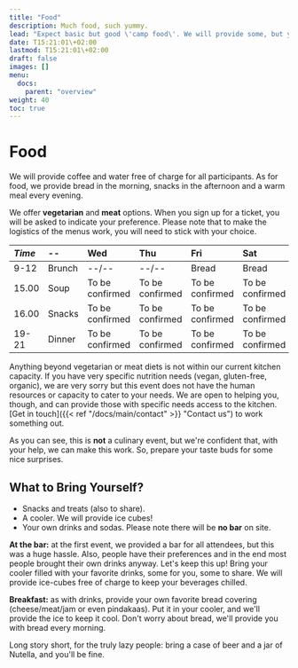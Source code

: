 ```yaml
---
title: "Food"
description: Much food, such yummy.
lead: "Expect basic but good \'camp food\'. We will provide some, but you will have to bring some as well. Check out the timetable below to plan for what additional food to bring."
date: T15:21:01\+02:00
lastmod: T15:21:01\+02:00
draft: false
images: []
menu: 
  docs:
    parent: "overview"
weight: 40
toc: true
---
```

# Food

We will provide coffee and water free of charge for all participants. As for food, we provide bread in the morning, snacks in the afternoon and a warm meal every evening. 

We offer **vegetarian** and **meat** options. When you sign up for a ticket, you will be asked to indicate your preference. Please note that to make the logistics of the menus work, you will need to stick with your choice.

| _Time_ | -- | Wed | Thu | Fri | Sat | Sun |
| :--- | :--- | :--- | :--- | :--- | :--- | :--- |
| 9-12 | Brunch | --/-- | --/-- | Bread | Bread | Bread |
| 15.00 | Soup | To be confirmed| To be confirmed |To be confirmed  |To be confirmed | Leftovers |
| 16.00 | Snacks | To be confirmed | To be confirmed | To be confirmed | To be confirmed | Leftovers |
| 19-21 | Dinner  | To be confirmed| To be confirmed | To be confirmed | To be confirmed | --/-- |

Anything beyond vegetarian or meat diets is not within our current kitchen capacity. If you have very specific nutrition needs \(vegan, gluten-free, organic\), we are very sorry but this event does not have the human resources or capacity to cater to your needs. We are open to helping you, though, and can provide those with specific needs access to the kitchen. [Get in touch]({{< ref "/docs/main/contact" >}} "Contact us") to work something out.

As you can see, this is **not** a culinary event, but we're confident that, with your help, we can make this work. So, prepare your taste buds for some nice surprises.


## What to Bring Yourself?
* Snacks and treats (also to share).
* A cooler. We will provide ice cubes!
* Your own drinks and sodas. Please note there will be **no bar** on site.

**At the bar:** at the first event, we provided a bar for all attendees, but this was a huge hassle. Also, people have their preferences and in the end most people brought their own drinks anyway. Let's keep this up! Bring your cooler filled with your favorite drinks, some for you, some to share. We will provide ice-cubes free of charge to keep your beverages chilled.

**Breakfast:** as with drinks, provide your own favorite bread covering (cheese/meat/jam or even pindakaas). Put it in your cooler, and we'll provide the ice to keep it cool. Don't worry about bread, we'll provide you with bread every morning.

Long story short, for the truly lazy people: bring a case of beer and a jar of Nutella, and you'll be fine.
